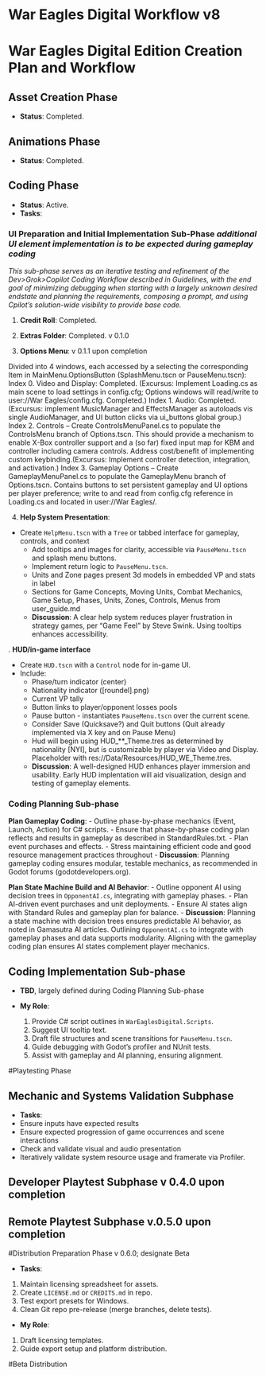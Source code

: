 # War Eagles Digital Workflow v8

# War Eagles Digital Edition Creation Plan and Workflow 

## Asset Creation Phase
- **Status**: Completed.

## Animations Phase
- **Status**: Completed.

## Coding Phase
- **Status**: Active.
- **Tasks**:

### UI Preparation and Initial Implementation Sub-Phase *additional UI element implementation is to be expected during gameplay coding*
*This sub-phase serves as an iterative testing and refinement of the Dev>Grok>Copilot Coding Workflow described in Guidelines, with the end goal of minimizing debugging when starting with a largely unknown desired endstate and planning the requirements, composing a prompt, and using Cpilot’s solution-wide visibility to provide base code.*
 1. **Credit Roll**: Completed.

 2. **Extras Folder**: Completed. v 0.1.0
    
3. **Options Menu**: v 0.1.1 upon completion

  Divided into 4 windows, each accessed by a selecting the corresponding Item in MainMenu.OptionsButton (SplashMenu.tscn or PauseMenu.tscn):
	 Index 0. Video and Display: Completed. (Excursus:  Implement Loading.cs as main scene to load settings in config.cfg;  Options windows will read/write to user://War Eagles/config.cfg.  Completed.)
	 Index 1. Audio: Completed. (Excursus: implement MusicManager and EffectsManager as autoloads vis single AudioManager, and UI button clicks via ui_buttons global group.) 
	 Index 2. Controls – Create ControlsMenuPanel.cs to populate the ControlsMenu branch of Options.tscn.  This should provide a mechanism to enable X-Box controller support and a (so far) fixed input map for KBM and controller including camera controls. Address cost/benefit of implementing custom keybinding.(Excursus: Implement controller detection, integration, and activation.)
	 Index 3. Gameplay Options – Create GameplayMenuPanel.cs to populate the GameplayMenu branch of Options.tscn.  Contains buttons to set persistent gameplay and UI options per player preference;  write to and read from config.cfg reference in Loading.cs and located in user://War Eagles/. 


4. **Help System Presentation**:
 - Create `HelpMenu.tscn` with a `Tree` or tabbed interface for gameplay, controls, and context 
     - Add tooltips and images for clarity, accessible via `PauseMenu.tscn` and splash menu buttons.
     - Implement return logic to `PauseMenu.tscn`.
     - Units and Zone pages present 3d models in embedded VP and stats in label
     - Sections for Game Concepts, Moving Units, Combat Mechanics, Game Setup,  Phases, Units, Zones, Controls, Menus from user_guide.md
     - **Discussion**: A clear help system reduces player frustration in strategy games, per “Game Feel” by Steve Swink. Using tooltips enhances accessibility. 

.  **HUD/in-game interface**
 - Create `HUD.tscn` with a `Control` node for in-game UI.
 - Include:
     - Phase/turn indicator (center)
     - Nationality indicator ([roundel].png)
     - Current VP tally
     - Button links to player/opponent losses pools
     - Pause button - instantiates `PauseMenu.tscn` over the current scene.
     - Consider Save (Quicksave?) and Quit buttons (Quit already implemented via X key and on Pause Menu)
     - Hud will begin using HUD_**_Theme.tres as determined by nationality [NYI], but is customizable by player via Video and Display.  Placeholder with res://Data/Resources/HUD_WE_Theme.tres.
     - **Discussion**: A well-designed HUD enhances player immersion and usability.  Early HUD implentation will aid visualization, design and testing of gameplay elements.

### Coding Planning Sub-phase

**Plan Gameplay Coding**:
     - Outline phase-by-phase mechanics (Event, Launch, Action) for C# scripts.
     - Ensure that phase-by-phase coding plan reflects and results in gameplay as described in StandardRules.txt.
     - Plan event purchases and effects.
     - Stress maintaining efficient code and good resource management practices throughout 
     - **Discussion**: Planning gameplay coding ensures modular, testable mechanics, as recommended in Godot forums (godotdevelopers.org).

**Plan State Machine Build and AI Behavior**:
     - Outline opponent AI using decision trees in `OpponentAI.cs`, integrating with gameplay phases.
     - Plan AI-driven event purchases and unit deployments.
     - Ensure AI states align with Standard Rules and gameplay plan for balance.
     - **Discussion**: Planning a state machine with decision trees ensures predictable AI behavior, as noted in Gamasutra AI articles. Outlining `OpponentAI.cs` to integrate with gameplay phases and data supports modularity. Aligning with the gameplay coding plan ensures AI states complement player mechanics.

## Coding Implementation Sub-phase

- **TBD**, largely defined during Coding Planning Sub-phase

- **My Role**:
  1. Provide C# script outlines in `WarEaglesDigital.Scripts`.
  2. Suggest UI tooltip text.
  3. Draft file structures and scene transitions for `PauseMenu.tscn`.
  4. Guide debugging with Godot’s profiler and NUnit tests.
  5. Assist with gameplay and AI planning, ensuring alignment.


#Playtesting Phase

## Mechanic and Systems Validation Subphase
- **Tasks**:
 - Ensure inputs have expected results
 - Ensure expected progression of game occurrences and scene interactions
 - Check and validate visual and audio presentation
 - Iteratively validate system resource usage and framerate via Profiler.

## Developer Playtest Subphase v 0.4.0 upon completion

## Remote Playtest Subphase v.0.5.0 upon completion

#Distribution Preparation Phase v 0.6.0; designate Beta
- **Tasks**:
 1. Maintain licensing spreadsheet for assets.
 2. Create `LICENSE.md` or `CREDITS.md` in repo.
 3. Test export presets for Windows.
 4. Clean Git repo pre-release (merge branches, delete tests).
- **My Role**:
 1. Draft licensing templates.
 2. Guide export setup and platform distribution.

#Beta Distribution
